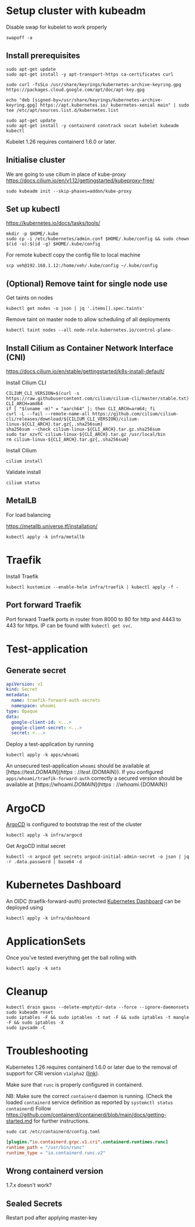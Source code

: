 # Setup cluster with kubeadm

Disable swap for kubelet to work properly

```shell
swapoff -a
```

## Install prerequisites

```shell
sudo apt-get update
sudo apt-get install -y apt-transport-https ca-certificates curl

sudo curl -fsSLo /usr/share/keyrings/kubernetes-archive-keyring.gpg https://packages.cloud.google.com/apt/doc/apt-key.gpg

echo "deb [signed-by=/usr/share/keyrings/kubernetes-archive-keyring.gpg] https://apt.kubernetes.io/ kubernetes-xenial main" | sudo tee /etc/apt/sources.list.d/kubernetes.list

sudo apt-get update
sudo apt-get install -y containerd conntrack socat kubelet kubeadm kubectl 
```

Kubelet 1.26 requires containerd 1.6.0 or later.

## Initialise cluster

We are going to use cilium in place of kube-proxy
https://docs.cilium.io/en/v1.12/gettingstarted/kubeproxy-free/

```shell
sudo kubeadm init --skip-phases=addon/kube-proxy
```

## Set up kubectl

https://kubernetes.io/docs/tasks/tools/

```shell
mkdir -p $HOME/.kube
sudo cp -i /etc/kubernetes/admin.conf $HOME/.kube/config && sudo chown $(id -u):$(id -g) $HOME/.kube/config
```

For remote kubectl copy the config file to local machine

```shell
scp veh@192.168.1.12:/home/veh/.kube/config ~/.kube/config
```

## (Optional) Remove taint for single node use

Get taints on nodes

```shell
kubectl get nodes -o json | jq '.items[].spec.taints'
```

Remove taint on master node to allow scheduling of all deployments

```shell
kubectl taint nodes --all node-role.kubernetes.io/control-plane-
```

## Install Cilium as Container Network Interface (CNI)

https://docs.cilium.io/en/stable/gettingstarted/k8s-install-default/

Install Cilium CLI

```shell
CILIUM_CLI_VERSION=$(curl -s https://raw.githubusercontent.com/cilium/cilium-cli/master/stable.txt)
CLI_ARCH=amd64
if [ "$(uname -m)" = "aarch64" ]; then CLI_ARCH=arm64; fi
curl -L --fail --remote-name-all https://github.com/cilium/cilium-cli/releases/download/${CILIUM_CLI_VERSION}/cilium-linux-${CLI_ARCH}.tar.gz{,.sha256sum}
sha256sum --check cilium-linux-${CLI_ARCH}.tar.gz.sha256sum
sudo tar xzvfC cilium-linux-${CLI_ARCH}.tar.gz /usr/local/bin
rm cilium-linux-${CLI_ARCH}.tar.gz{,.sha256sum}
```

Install Cilium

```shell
cilium install
```

Validate install

```shell
cilium status
```

## MetalLB

For load balancing

https://metallb.universe.tf/installation/

```shell
kubectl apply -k infra/metallb
```

# Traefik

Install Traefik

```shell
kubectl kustomize --enable-helm infra/traefik | kubectl apply -f -
```

## Port forward Traefik

Port forward Traefik ports in router from 8000 to 80 for http and 4443 to 443 for https.
IP can be found with `kubectl get svc`.

# Test-application

## Generate secret

```yaml
apiVersion: v1
kind: Secret
metadata:
  name: traefik-forward-auth-secrets
  namespace: whoami
type: Opaque
data:
  google-client-id: <...>
  google-client-secret: <...>
  secret: <...>
```

Deploy a test-application by running

```shell
kubectl apply -k apps/whoami
```

An unsecured test-application `whoami` should be available at [https://test.${DOMAIN}](https://test.${DOMAIN}).
If you configured `apps/whoami/traefik-forward-auth` correctly a secured version should be available
at [https://whoami.${DOMAIN}](https://whoami.${DOMAIN})

# ArgoCD

[ArgoCD](https://argo-cd.readthedocs.io/en/stable/getting_started/) is configured to bootstrap the rest of the cluster

```shell
kubectl apply -k infra/argocd
```

Get ArgoCD initial secret
```shell
kubectl -n argocd get secrets argocd-initial-admin-secret -o json | jq -r .data.password | base64 -d
```

# Kubernetes Dashboard

An OIDC (traefik-forward-auth)
protected [Kubernetes Dashboard](https://kubernetes.io/docs/tasks/access-application-cluster/web-ui-dashboard/) can be
deployed using

```shell
kubectl apply -k infra/dashboard
```

# ApplicationSets

Once you've tested everything get the ball rolling with

```shell
kubectl apply -k sets
```

# Cleanup

```shell
kubectl drain gauss --delete-emptydir-data --force --ignore-daemonsets
sudo kubeadm reset
sudo iptables -F && sudo iptables -t nat -F && sudo iptables -t mangle -F && sudo iptables -X
sudo ipvsadm -C
```

# Troubleshooting

Kubernetes 1.26 requires containerd 1.6.0 or later due to the removal of support for CRI
version `v1alpha2` ([link](https://kubernetes.io/blog/2022/11/18/upcoming-changes-in-kubernetes-1-26/#cri-api-removal)).

Make sure that `runc` is properly configured in containerd.

NB: Make sure the correct `containerd` daemon is running. 
(Check the loaded `containerd` service definition as reported by `systemctl status containerd`)
Follow https://github.com/containerd/containerd/blob/main/docs/getting-started.md for further instructions.

```shell
sudo cat /etc/containerd/config.toml
```

```toml
[plugins."io.containerd.grpc.v1.cri".containerd.runtimes.runc]
runtime_path = "/usr/bin/runc"
runtime_type = "io.containerd.runc.v2"
```

## Wrong containerd version

1.7.x doesn't work?

## Sealed Secrets

Restart pod after applying master-key